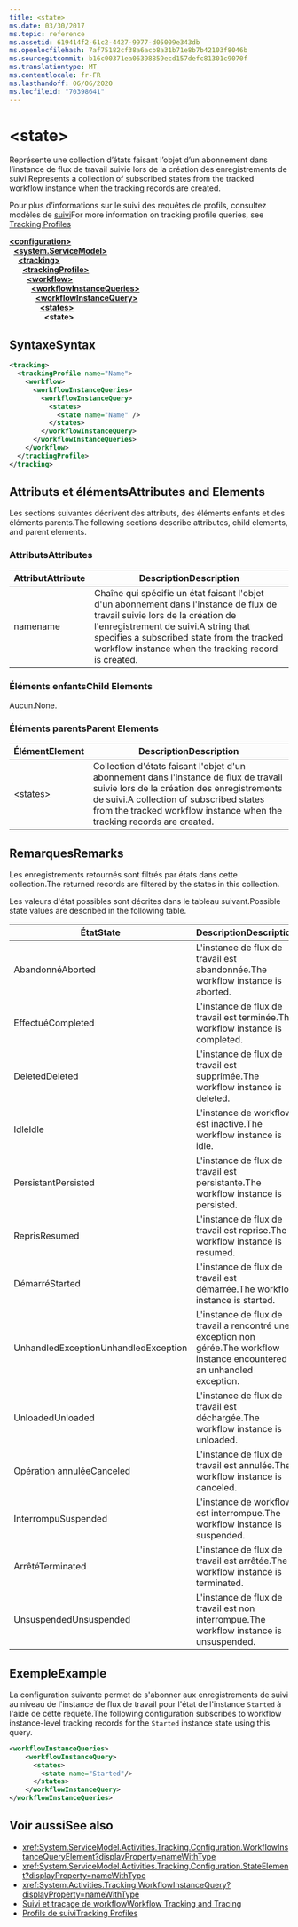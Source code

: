 ```yaml
---
title: <state>
ms.date: 03/30/2017
ms.topic: reference
ms.assetid: 619414f2-61c2-4427-9977-d05009e343db
ms.openlocfilehash: 7af75182cf38a6acb8a31b71e8b7b42103f8046b
ms.sourcegitcommit: b16c00371ea06398859ecd157defc81301c9070f
ms.translationtype: MT
ms.contentlocale: fr-FR
ms.lasthandoff: 06/06/2020
ms.locfileid: "70398641"
---
```

# \<state>
<span data-ttu-id="8756d-101">Représente une collection d’états faisant l’objet d’un abonnement dans l’instance de flux de travail suivie lors de la création des enregistrements de suivi.</span><span class="sxs-lookup"><span data-stu-id="8756d-101">Represents a collection of subscribed states from the tracked workflow instance when the tracking records are created.</span></span>  
  
 <span data-ttu-id="8756d-102">Pour plus d’informations sur le suivi des requêtes de profils, consultez modèles de [suivi](../../../windows-workflow-foundation/tracking-profiles.md)</span><span class="sxs-lookup"><span data-stu-id="8756d-102">For more information on tracking profile queries, see [Tracking Profiles](../../../windows-workflow-foundation/tracking-profiles.md)</span></span>  
  
[**\<configuration>**](../configuration-element.md)\
&nbsp;&nbsp;[**\<system.ServiceModel>**](system-servicemodel-of-workflow.md)\
&nbsp;&nbsp;&nbsp;&nbsp;[**\<tracking>**](tracking.md)\
&nbsp;&nbsp;&nbsp;&nbsp;&nbsp;&nbsp;[**\<trackingProfile>**](trackingprofile.md)\
&nbsp;&nbsp;&nbsp;&nbsp;&nbsp;&nbsp;&nbsp;&nbsp;[**\<workflow>**](workflow.md)\
&nbsp;&nbsp;&nbsp;&nbsp;&nbsp;&nbsp;&nbsp;&nbsp;&nbsp;&nbsp;[**\<workflowInstanceQueries>**](workflowinstancequeries.md)\
&nbsp;&nbsp;&nbsp;&nbsp;&nbsp;&nbsp;&nbsp;&nbsp;&nbsp;&nbsp;&nbsp;&nbsp;[**\<workflowInstanceQuery>**](workflowinstancequery.md)\
&nbsp;&nbsp;&nbsp;&nbsp;&nbsp;&nbsp;&nbsp;&nbsp;&nbsp;&nbsp;&nbsp;&nbsp;&nbsp;&nbsp;[**\<states>**](states.md)\
&nbsp;&nbsp;&nbsp;&nbsp;&nbsp;&nbsp;&nbsp;&nbsp;&nbsp;&nbsp;&nbsp;&nbsp;&nbsp;&nbsp;&nbsp;&nbsp;**\<state>**  
  
## <a name="syntax"></a><span data-ttu-id="8756d-103">Syntaxe</span><span class="sxs-lookup"><span data-stu-id="8756d-103">Syntax</span></span>  
  
```xml  
<tracking>
  <trackingProfile name="Name">
    <workflow>
      <workflowInstanceQueries>
        <workflowInstanceQuery>
          <states>
            <state name="Name" />
          </states>
        </workflowInstanceQuery>
      </workflowInstanceQueries>
    </workflow>
  </trackingProfile>
</tracking>  
```  
  
## <a name="attributes-and-elements"></a><span data-ttu-id="8756d-104">Attributs et éléments</span><span class="sxs-lookup"><span data-stu-id="8756d-104">Attributes and Elements</span></span>  
 <span data-ttu-id="8756d-105">Les sections suivantes décrivent des attributs, des éléments enfants et des éléments parents.</span><span class="sxs-lookup"><span data-stu-id="8756d-105">The following sections describe attributes, child elements, and parent elements.</span></span>  
  
### <a name="attributes"></a><span data-ttu-id="8756d-106">Attributs</span><span class="sxs-lookup"><span data-stu-id="8756d-106">Attributes</span></span>  
  
|<span data-ttu-id="8756d-107">Attribut</span><span class="sxs-lookup"><span data-stu-id="8756d-107">Attribute</span></span>|<span data-ttu-id="8756d-108">Description</span><span class="sxs-lookup"><span data-stu-id="8756d-108">Description</span></span>|  
|---------------|-----------------|  
|<span data-ttu-id="8756d-109">name</span><span class="sxs-lookup"><span data-stu-id="8756d-109">name</span></span>|<span data-ttu-id="8756d-110">Chaîne qui spécifie un état faisant l'objet d'un abonnement dans l'instance de flux de travail suivie lors de la création de l'enregistrement de suivi.</span><span class="sxs-lookup"><span data-stu-id="8756d-110">A string that specifies a subscribed state from the tracked workflow instance when the tracking record is created.</span></span>|  
  
### <a name="child-elements"></a><span data-ttu-id="8756d-111">Éléments enfants</span><span class="sxs-lookup"><span data-stu-id="8756d-111">Child Elements</span></span>  
 <span data-ttu-id="8756d-112">Aucun.</span><span class="sxs-lookup"><span data-stu-id="8756d-112">None.</span></span>  
  
### <a name="parent-elements"></a><span data-ttu-id="8756d-113">Éléments parents</span><span class="sxs-lookup"><span data-stu-id="8756d-113">Parent Elements</span></span>  
  
|<span data-ttu-id="8756d-114">Élément</span><span class="sxs-lookup"><span data-stu-id="8756d-114">Element</span></span>|<span data-ttu-id="8756d-115">Description</span><span class="sxs-lookup"><span data-stu-id="8756d-115">Description</span></span>|  
|-------------|-----------------|  
|[\<states>](states.md)|<span data-ttu-id="8756d-116">Collection d'états faisant l'objet d'un abonnement dans l'instance de flux de travail suivie lors de la création des enregistrements de suivi.</span><span class="sxs-lookup"><span data-stu-id="8756d-116">A collection of subscribed states from the tracked workflow instance when the tracking records are created.</span></span>|  
  
## <a name="remarks"></a><span data-ttu-id="8756d-117">Remarques</span><span class="sxs-lookup"><span data-stu-id="8756d-117">Remarks</span></span>  
 <span data-ttu-id="8756d-118">Les enregistrements retournés sont filtrés par états dans cette collection.</span><span class="sxs-lookup"><span data-stu-id="8756d-118">The returned records are filtered by the states in this collection.</span></span>  
  
 <span data-ttu-id="8756d-119">Les valeurs d'état possibles sont décrites dans le tableau suivant.</span><span class="sxs-lookup"><span data-stu-id="8756d-119">Possible state values are described in the following table.</span></span>  
  
|<span data-ttu-id="8756d-120">État</span><span class="sxs-lookup"><span data-stu-id="8756d-120">State</span></span>|<span data-ttu-id="8756d-121">Description</span><span class="sxs-lookup"><span data-stu-id="8756d-121">Description</span></span>|  
|-----------|-----------------|  
|<span data-ttu-id="8756d-122">Abandonné</span><span class="sxs-lookup"><span data-stu-id="8756d-122">Aborted</span></span>|<span data-ttu-id="8756d-123">L'instance de flux de travail est abandonnée.</span><span class="sxs-lookup"><span data-stu-id="8756d-123">The workflow instance is aborted.</span></span>|  
|<span data-ttu-id="8756d-124">Effectué</span><span class="sxs-lookup"><span data-stu-id="8756d-124">Completed</span></span>|<span data-ttu-id="8756d-125">L'instance de flux de travail est terminée.</span><span class="sxs-lookup"><span data-stu-id="8756d-125">The workflow instance is completed.</span></span>|  
|<span data-ttu-id="8756d-126">Deleted</span><span class="sxs-lookup"><span data-stu-id="8756d-126">Deleted</span></span>|<span data-ttu-id="8756d-127">L'instance de flux de travail est supprimée.</span><span class="sxs-lookup"><span data-stu-id="8756d-127">The workflow instance is deleted.</span></span>|  
|<span data-ttu-id="8756d-128">Idle</span><span class="sxs-lookup"><span data-stu-id="8756d-128">Idle</span></span>|<span data-ttu-id="8756d-129">L'instance de workflow est inactive.</span><span class="sxs-lookup"><span data-stu-id="8756d-129">The workflow instance is idle.</span></span>|  
|<span data-ttu-id="8756d-130">Persistant</span><span class="sxs-lookup"><span data-stu-id="8756d-130">Persisted</span></span>|<span data-ttu-id="8756d-131">L'instance de flux de travail est persistante.</span><span class="sxs-lookup"><span data-stu-id="8756d-131">The workflow instance is persisted.</span></span>|  
|<span data-ttu-id="8756d-132">Repris</span><span class="sxs-lookup"><span data-stu-id="8756d-132">Resumed</span></span>|<span data-ttu-id="8756d-133">L'instance de flux de travail est reprise.</span><span class="sxs-lookup"><span data-stu-id="8756d-133">The workflow instance is resumed.</span></span>|  
|<span data-ttu-id="8756d-134">Démarré</span><span class="sxs-lookup"><span data-stu-id="8756d-134">Started</span></span>|<span data-ttu-id="8756d-135">L'instance de flux de travail est démarrée.</span><span class="sxs-lookup"><span data-stu-id="8756d-135">The workflow instance is started.</span></span>|  
|<span data-ttu-id="8756d-136">UnhandledException</span><span class="sxs-lookup"><span data-stu-id="8756d-136">UnhandledException</span></span>|<span data-ttu-id="8756d-137">L'instance de flux de travail a rencontré une exception non gérée.</span><span class="sxs-lookup"><span data-stu-id="8756d-137">The workflow instance encountered an unhandled exception.</span></span>|  
|<span data-ttu-id="8756d-138">Unloaded</span><span class="sxs-lookup"><span data-stu-id="8756d-138">Unloaded</span></span>|<span data-ttu-id="8756d-139">L'instance de flux de travail est déchargée.</span><span class="sxs-lookup"><span data-stu-id="8756d-139">The workflow instance is unloaded.</span></span>|  
|<span data-ttu-id="8756d-140">Opération annulée</span><span class="sxs-lookup"><span data-stu-id="8756d-140">Canceled</span></span>|<span data-ttu-id="8756d-141">L'instance de flux de travail est annulée.</span><span class="sxs-lookup"><span data-stu-id="8756d-141">The workflow instance is canceled.</span></span>|  
|<span data-ttu-id="8756d-142">Interrompu</span><span class="sxs-lookup"><span data-stu-id="8756d-142">Suspended</span></span>|<span data-ttu-id="8756d-143">L'instance de workflow est interrompue.</span><span class="sxs-lookup"><span data-stu-id="8756d-143">The workflow instance is suspended.</span></span>|  
|<span data-ttu-id="8756d-144">Arrêté</span><span class="sxs-lookup"><span data-stu-id="8756d-144">Terminated</span></span>|<span data-ttu-id="8756d-145">L'instance de flux de travail est arrêtée.</span><span class="sxs-lookup"><span data-stu-id="8756d-145">The workflow instance is terminated.</span></span>|  
|<span data-ttu-id="8756d-146">Unsuspended</span><span class="sxs-lookup"><span data-stu-id="8756d-146">Unsuspended</span></span>|<span data-ttu-id="8756d-147">L'instance de flux de travail est non interrompue.</span><span class="sxs-lookup"><span data-stu-id="8756d-147">The workflow instance is unsuspended.</span></span>|  
  
## <a name="example"></a><span data-ttu-id="8756d-148">Exemple</span><span class="sxs-lookup"><span data-stu-id="8756d-148">Example</span></span>  
 <span data-ttu-id="8756d-149">La configuration suivante permet de s'abonner aux enregistrements de suivi au niveau de l'instance de flux de travail pour l'état de l'instance `Started` à l'aide de cette requête.</span><span class="sxs-lookup"><span data-stu-id="8756d-149">The following configuration subscribes to workflow instance-level tracking records for the `Started` instance state using this query.</span></span>  
  
```xml  
<workflowInstanceQueries>  
    <workflowInstanceQuery>  
      <states>  
        <state name="Started"/>  
      </states>  
    </workflowInstanceQuery>  
</workflowInstanceQueries>  
```  
  
## <a name="see-also"></a><span data-ttu-id="8756d-150">Voir aussi</span><span class="sxs-lookup"><span data-stu-id="8756d-150">See also</span></span>

- <xref:System.ServiceModel.Activities.Tracking.Configuration.WorkflowInstanceQueryElement?displayProperty=nameWithType>
- <xref:System.ServiceModel.Activities.Tracking.Configuration.StateElement?displayProperty=nameWithType>
- <xref:System.Activities.Tracking.WorkflowInstanceQuery?displayProperty=nameWithType>
- [<span data-ttu-id="8756d-151">Suivi et traçage de workflow</span><span class="sxs-lookup"><span data-stu-id="8756d-151">Workflow Tracking and Tracing</span></span>](../../../windows-workflow-foundation/workflow-tracking-and-tracing.md)
- [<span data-ttu-id="8756d-152">Profils de suivi</span><span class="sxs-lookup"><span data-stu-id="8756d-152">Tracking Profiles</span></span>](../../../windows-workflow-foundation/tracking-profiles.md)
